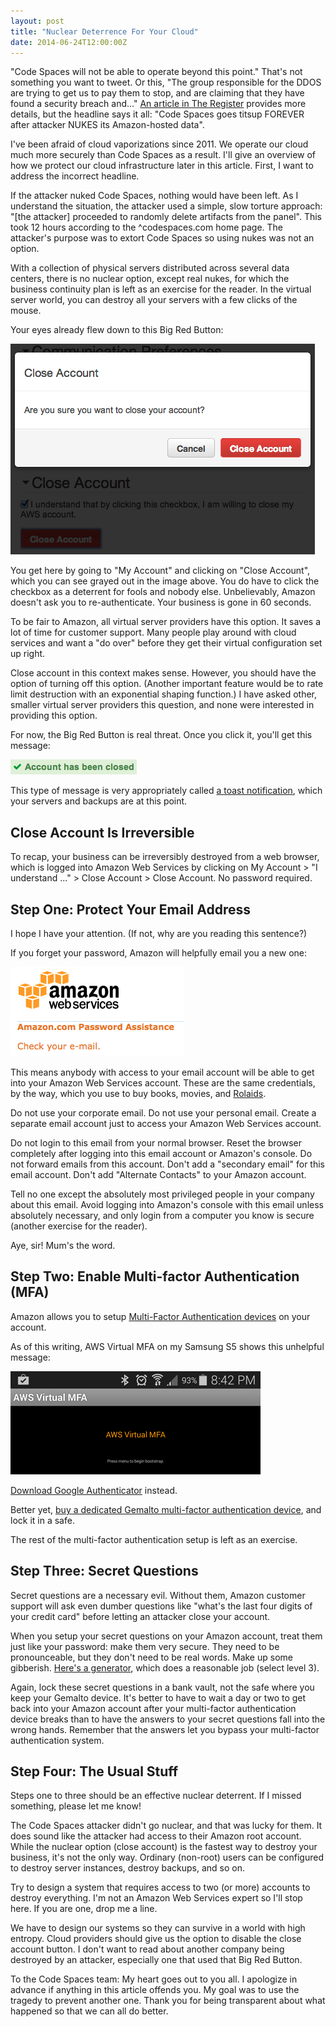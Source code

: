 ```yaml
---
layout: post
title: "Nuclear Deterrence For Your Cloud"
date: 2014-06-24T12:00:00Z
---
```


"Code Spaces will not be able to operate beyond this point."  That's not
something you want to tweet.  Or this, "The group responsible for the DDOS
are trying to get us to pay them to stop, and are claiming that they have
found a security breach and..."
[An article in The Register](http://www.theregister.co.uk/2014/06/18/code_spaces_destroyed/) provides more details, but the headline says it all:
"Code Spaces goes titsup FOREVER after attacker NUKES its Amazon-hosted data".

I've been afraid of cloud vaporizations since 2011. We operate our cloud
much more securely than Code Spaces as a result.  I'll give an overview
of how we protect our cloud infrastructure later in this article.  First, I want
to address the incorrect headline.

If the attacker nuked Code Spaces, nothing would have been left.  As I
understand the situation, the attacker used a simple, slow torture approach:
"[the attacker] proceeded to randomly delete artifacts from the panel".
This took 12 hours according to the ^codespaces.com home page.  The
attacker's purpose was to extort Code Spaces so using nukes was not an option.

With a collection of physical servers distributed across several data centers,
there is no nuclear option, except real nukes, for which the business continuity
plan is left as an exercise for the reader.
In the virtual server world, you can destroy all your
servers with a few clicks of the mouse.

Your eyes already flew down to this Big Red Button:

![Amazon Close Account](/assets/i/amazon-close-account.png)

You get here by going to "My Account" and clicking on "Close Account", which
you can see grayed out in the image above.  You do have to click the checkbox
as a deterrent for fools and nobody else.  Unbelievably, Amazon doesn't ask
you to re-authenticate.  Your business is gone in 60 seconds.

To be fair to Amazon, all virtual server providers have this option.  It saves
a lot of time for customer support.  Many people
play around with cloud services and want a "do over" before
they get their virtual configuration set up right.

Close account in this context makes sense.  However, you should have the
option of turning off this option.  (Another important feature would be to
rate limit destruction with an exponential shaping function.)   I have asked
other, smaller virtual server providers this question, and none were interested
in providing this option.

For now, the Big Red Button is real threat.  Once you click it,
you'll get this message:

![Amazon Account Closed](/assets/i/amazon-account-closed.png)

This type of message is very appropriately called
[a toast notification]("http://en.wikipedia.org/wiki/Toast_(computing)"), which your servers and backups are at this point.

## Close Account Is Irreversible

To recap, your business can be irreversibly destroyed
from a web browser, which is logged into Amazon Web Services
by clicking on My Account > "I understand ..." > Close Account > Close Account.
No password required.

## Step One: Protect Your Email Address

I hope I have your attention.  (If not, why are you reading this sentence?)

If you forget your password, Amazon will helpfully email you a new one:

![Amazon Check your e-mail](/assets/i/amazon-check-email.png)

This means anybody with access to your email account will be able to get
into your Amazon Web Services
account.  These are the same credentials, by the way, which you use to buy
books, movies, and
[Rolaids](http://www.amazon.com/dp/B00E68O1A2).

Do not use your corporate email.  Do not use your personal email.  Create
a separate email account just to access your Amazon Web Services account.

Do not login to this email from your normal browser.  Reset the browser
completely after logging into this email account or Amazon's console.
Do not forward emails from this account.  Don't add a "secondary email"
for this email account.  Don't add "Alternate Contacts" to your
Amazon account.

Tell no one except the absolutely most privileged people in your
company about this email.
Avoid logging into Amazon's console with this email unless absolutely
necessary, and only login from a computer you know is secure (another
exercise for the reader).

Aye, sir! Mum's the word.

## Step Two: Enable Multi-factor Authentication (MFA)

Amazon allows you to setup
[Multi-Factor Authentication devices](http://aws.amazon.com/iam/details/mfa/) on your account.

As of this writing, AWS Virtual MFA on my Samsung S5 shows this
unhelpful message:

![AWS Virtual MFA Boot Screen](/assets/i/aws-virtual-mfa-bootstrap.png)

[Download Google Authenticator](https://play.google.com/store/apps/details?id=com.google.android.apps.authenticator2&hl=en) instead.

Better yet,
[buy a dedicated Gemalto multi-factor authentication device](http://onlinenoram.gemalto.com), and lock it in a safe.

The rest of the multi-factor authentication setup is left as an exercise.

## Step Three: Secret Questions

Secret questions are a necessary evil.  Without them, Amazon customer support
will ask even dumber questions like "what's the last four digits of your
credit card" before letting an attacker close your account.

When you setup your secret questions on your Amazon account,
treat them just like your password: make them very secure.  They need
to be pronounceable, but they don't need to be real words.  Make up some
gibberish.
[Here's a generator](http://thinkzone.wlonk.com/Gibber/GibGen.htm), which does a reasonable job (select level 3).

Again, lock these secret questions in a bank vault, not the safe where
you keep your Gemalto device.  It's better to have to wait a day or two to
get back into your Amazon account after your multi-factor authentication
device breaks than to have the answers to your secret questions fall into
the wrong hands.  Remember that the answers let you bypass your
multi-factor authentication system.

## Step Four: The Usual Stuff

Steps one to three should be an effective nuclear deterrent.  If I missed
something, please let me know!

The Code Spaces attacker didn't go nuclear, and that was lucky for them.
It does sound like the attacker had access to their Amazon root account.  While
the nuclear option (close account) is the fastest way to destroy your
business, it's not the only way.  Ordinary (non-root) users can be
configured to destroy server instances, destroy backups, and so on.

Try to design a system that
requires access to two (or more) accounts to destroy everything.  I'm not
an Amazon Web Services expert so I'll stop here.  If you are one,
drop me a line.

We have to design our systems so they can survive in a world
with high entropy.  Cloud providers should give us the option to
disable the close account button.  I don't want to read about
another company being destroyed by an attacker, especially one
that used that Big Red Button.

To the Code Spaces team: My heart goes out to you all.
I apologize in advance if anything in this article offends you.
My goal was to use the tragedy to prevent another one.
Thank you for being transparent about what
happened so that we can all do better.


